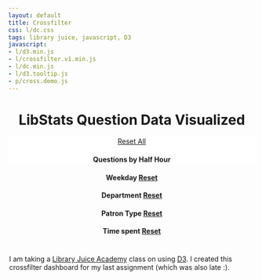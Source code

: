 ```yaml
---
layout: default
title: Crossfilter
css: l/dc.css
tags: library juice, javascript, D3
javascript:
- l/d3.min.js
- l/crossfilter.v1.min.js
- l/dc.min.js
- l/d3.tooltip.js
- p/cross.demo.js 
---
```

<style>
	h1, 
	h4,
	#question_half_hour,
	#question_weekday,
	#location_name,
	#patron_type,
	#time_spent,
	.jumbotron {
		text-align: center; 
	}
	p {
		width: 500px;
		margin: 40px auto;
	}
	#question_half_hour {
		float:none;
	}
	.jumbotron {
		background-color: white; 
		margin-bottom: 0px; 
		padding-bottom: 0px;

	}
	#small-charts {
		clear:both;
	}
	rect.selected,
	.pie-slice.selected {
		opacity: 1; 
	}
	rect.deselected,
	.pie-slice.deselected {
		opacity: .4; 
	}
	.x.axis text {
    	text-anchor: end !important;
    	transform: rotate(-45deg);
	}
	.dc-chart .selected path {
		stroke: #FFF;
	}
	.dc-chart g.row text {
		fill: rgb(5, 5, 5);
	}
	.center-text {
		font-size: 20px; 
	}
	svg:not(:root) {
		overflow: overlay;
	}
	.hide {
		display: none; 
	}
</style>
<h1>LibStats Question Data Visualized</h1>
<div class="jumbotron">
<a class="btn btn-warning btn-lg" href="javascript:dc.filterAll();dc.redrawAll();">Reset All</a>
	<h4>Questions by Half Hour</h4>
	<div id="question_half_hour"></div>
</div>	
<div class="row" id="small-charts">
	<div class="col-md-3" id="question_weekday">
		<h4>Weekday <a class="btn btn-default btn-sm" href="javascript:question_weekday_chart.filterAll();dc.redrawAll();">Reset</a></h4>
	</div>
	<div class="col-md-3" id="location_name">
		<h4>Department <a class="btn btn-default btn-sm" href="javascript:location_name_chart.filterAll();dc.redrawAll()">Reset</a></h4>
	</div>
	<div class="col-md-3" id="patron_type">
		<h4>Patron Type <a class="btn btn-default btn-sm" href="javascript:patron_type_chart.filterAll();dc.redrawAll();">Reset</a></h4>
	</div>
	<div class="col-md-3" id="time_spent">
		<h4>Time spent <a class="btn btn-default btn-sm" href="javascript:time_spent_chart.filterAll();dc.redrawAll();">Reset</a></h4>
	</div>
</div> 	
	
I am taking a [Library Juice Academy](http://libraryjuiceacademy.com/) class on using [D3](http://d3js.org/). I created this crossfilter dashboard for my last assignment (which was also late :).